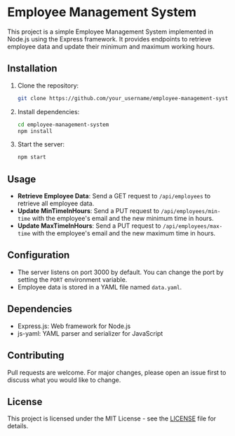 # Employee Management System

This project is a simple Employee Management System implemented in Node.js using the Express framework. It provides endpoints to retrieve employee data and update their minimum and maximum working hours.

## Installation

1. Clone the repository:

    ```bash
    git clone https://github.com/your_username/employee-management-system.git
    ```

2. Install dependencies:

    ```bash
    cd employee-management-system
    npm install
    ```

3. Start the server:

    ```bash
    npm start
    ```

## Usage

- **Retrieve Employee Data**: Send a GET request to `/api/employees` to retrieve all employee data.
- **Update MinTimeInHours**: Send a PUT request to `/api/employees/min-time` with the employee's email and the new minimum time in hours.
- **Update MaxTimeInHours**: Send a PUT request to `/api/employees/max-time` with the employee's email and the new maximum time in hours.

## Configuration

- The server listens on port 3000 by default. You can change the port by setting the `PORT` environment variable.
- Employee data is stored in a YAML file named `data.yaml`.

## Dependencies

- Express.js: Web framework for Node.js
- js-yaml: YAML parser and serializer for JavaScript

## Contributing

Pull requests are welcome. For major changes, please open an issue first to discuss what you would like to change.

## License

This project is licensed under the MIT License - see the [LICENSE](LICENSE) file for details.
